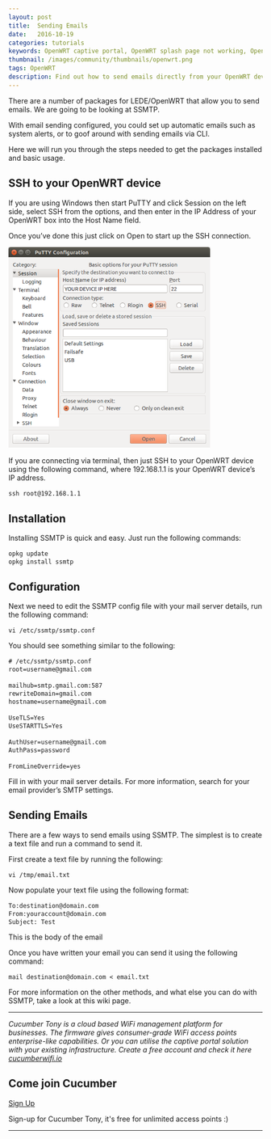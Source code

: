 ```yaml
---
layout: post
title:  Sending Emails
date:   2016-10-19
categories: tutorials
keywords: OpenWRT captive portal, OpenWRT splash page not working, OpenWRT splash page template, OpenWRT splash page free, OpenWRT splash page html, OpenWRT splash page hosting, OpenMesh captive portal, OpenMesh splash page not working, OpenMesh splash page template, OpenMesh splash page free, OpenMesh splash page html, OpenMesh splash page hosting, DD-WRT, OpenWRT Routing
thumbnail: /images/community/thumbnails/openwrt.png
tags: OpenWRT
description: Find out how to send emails directly from your OpenWRT device.
---
```


There are a number of packages for LEDE/OpenWRT that allow you to send emails. We are going to be looking at SSMTP.

With email sending configured, you could set up automatic emails such as system alerts, or to goof around with sending emails via CLI.

Here we will run you through the steps needed to get the packages installed and basic usage.

## SSH to your OpenWRT device

If you are using Windows then start PuTTY and click Session on the left side, select SSH from the options, and then enter in the IP Address of your OpenWRT box into the Host Name field.

Once you’ve done this just click on Open to start up the SSH connection.

<div class="mdl-typography--text-center">
  <img src="/images/community/tutorials/openwrt/puttyconfig.png" width="400px">
</div>

If you are connecting via terminal, then just SSH to your OpenWRT device using the following command, where 192.168.1.1 is your OpenWRT device’s IP address.

    ssh root@192.168.1.1

## Installation

Installing SSMTP is quick and easy. Just run the following commands:

    opkg update
    opkg install ssmtp

## Configuration

Next we need to edit the SSMTP config file with your mail server details, run the following command:

    vi /etc/ssmtp/ssmtp.conf

You should see something similar to the following:

    # /etc/ssmtp/ssmtp.conf
    root=username@gmail.com

    mailhub=smtp.gmail.com:587
    rewriteDomain=gmail.com
    hostname=username@gmail.com

    UseTLS=Yes
    UseSTARTTLS=Yes

    AuthUser=username@gmail.com
    AuthPass=password

    FromLineOverride=yes

Fill in with your mail server details. For more information, search for your email provider’s SMTP settings.

## Sending Emails

There are a few ways to send emails using SSMTP. The simplest is to create a text file and run a command to send it.

First create a text file by running the following:

    vi /tmp/email.txt

Now populate your text file using the following format:

    To:destination@domain.com
    From:youraccount@domain.com
    Subject: Test

This is the body of the email

Once you have written your email you can send it using the following command:

    mail destination@domain.com < email.txt

For more information on the other methods, and what else you can do with SSMTP, take a look at this wiki page.

<hr>

*Cucumber Tony is a cloud based WiFi management platform for businesses. The firmware gives consumer-grade WiFi access points enterprise-like capabilities. Or you can utilise the captive portal solution with your existing infrastructure. Create a free account and check it here <a href="https://cucumberwifi.io">cucumberwifi.io</a>*


<div class="mdl-typography--text-center">

<h2>Come join Cucumber</h2>

<a href="https://my.ctapp.io/#/create" class="button success dst">Sign Up</a><br>

<p>Sign-up for Cucumber Tony, it's free for unlimited access points :)</p>

<hr>

</div>
